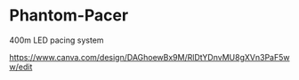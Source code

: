 # Phantom-Pacer
400m LED pacing system

https://www.canva.com/design/DAGhoewBx9M/RlDtYDnvMU8gXVn3PaF5ww/edit 
